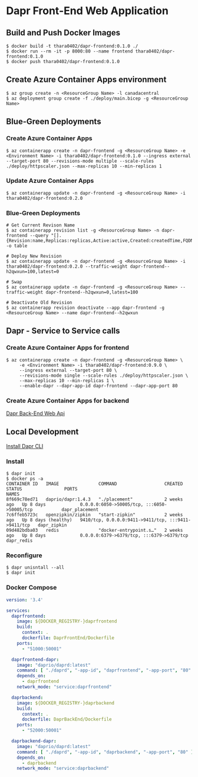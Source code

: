 # Dapr Front-End Web Application

## Build and Push Docker Images
```shell-session
$ docker build -t thara0402/dapr-frontend:0.1.0 ./
$ docker run --rm -it -p 8000:80 --name frontend thara0402/dapr-frontend:0.1.0
$ docker push thara0402/dapr-frontend:0.1.0
```

## Create Azure Container Apps environment
```shell-session
$ az group create -n <ResourceGroup Name> -l canadacentral
$ az deployment group create -f ./deploy/main.bicep -g <ResourceGroup Name>
```

## Blue-Green Deployments
### Create Azure Container Apps
```shell-session
$ az containerapp create -n dapr-frontend -g <ResourceGroup Name> -e <Environment Name> -i thara0402/dapr-frontend:0.1.0 --ingress external --target-port 80 --revisions-mode multiple --scale-rules ./deploy/httpscaler.json --max-replicas 10 --min-replicas 1
```

### Update Azure Container Apps
```shell-session
$ az containerapp update -n dapr-frontend -g <ResourceGroup Name> -i thara0402/dapr-frontend:0.2.0
```

### Blue-Green Deployments
```shell-session
# Get Current Revison Name
$ az containerapp revision list -g <ResourceGroup Name> -n dapr-frontend --query "[].{Revision:name,Replicas:replicas,Active:active,Created:createdTime,FQDN:fqdn}" -o table

# Deploy New Revision
$ az containerapp update -n dapr-frontend -g <ResourceGroup Name> -i thara0402/dapr-frontend:0.2.0 --traffic-weight dapr-frontend--h2qwxun=100,latest=0

# Swap
$ az containerapp update -n dapr-frontend -g <ResourceGroup Name> --traffic-weight dapr-frontend--h2qwxun=0,latest=100

# Deactivate Old Revision
$ az containerapp revision deactivate --app dapr-frontend -g <ResourceGroup Name> --name dapr-frontend--h2qwxun
```

## Dapr - Service to Service calls
### Create Azure Container Apps for frontend
```shell-session
$ az containerapp create -n dapr-frontend -g <ResourceGroup Name> \
     -e <Environment Name> -i thara0402/dapr-frontend:0.9.0 \
     --ingress external --target-port 80 \
     --revisions-mode single --scale-rules ./deploy/httpscaler.json \
     --max-replicas 10 --min-replicas 1 \
     --enable-dapr --dapr-app-id dapr-frontend --dapr-app-port 80
```
### Create Azure Container Apps for backend
[Dapr Back-End Web Api](https://github.com/thara0402/dapr-backend)

## Local Development
[Install Dapr CLI](https://docs.dapr.io/getting-started/install-dapr-cli/)
### Install
```shell-session
$ dapr init
$ docker ps -a
CONTAINER ID   IMAGE               COMMAND                  CREATED       STATUS                PORTS                                                 NAMES
8f669c78ed71   daprio/dapr:1.4.3   "./placement"            2 weeks ago   Up 8 days             0.0.0.0:6050->50005/tcp, :::6050->50005/tcp           dapr_placement
7c6ffeb5723c   openzipkin/zipkin   "start-zipkin"           2 weeks ago   Up 8 days (healthy)   9410/tcp, 0.0.0.0:9411->9411/tcp, :::9411->9411/tcp   dapr_zipkin
09d482bdba03   redis               "docker-entrypoint.s…"   2 weeks ago   Up 8 days             0.0.0.0:6379->6379/tcp, :::6379->6379/tcp             dapr_redis
```
### Reconfigure
```shell-session
$ dapr unisntall --all
$ dapr init
```
### Docker Compose
```yaml
version: '3.4'

services:
  daprfrontend:
    image: ${DOCKER_REGISTRY-}daprfrontend
    build:
      context: .
      dockerfile: DaprFrontEnd/Dockerfile
    ports:
      - "51000:50001"

  daprfrontend-dapr:
    image: "daprio/daprd:latest"
    command: [ "./daprd", "-app-id", "daprfrontend", "-app-port", "80" ]
    depends_on:
      - daprfrontend
    network_mode: "service:daprfrontend"

  daprbackend:
    image: ${DOCKER_REGISTRY-}daprbackend
    build:
      context: .
      dockerfile: DaprBackEnd/Dockerfile
    ports:
      - "52000:50001"

  daprbackend-dapr:
    image: "daprio/daprd:latest"
    command: [ "./daprd", "-app-id", "daprbackend", "-app-port", "80" ]
    depends_on:
      - daprbackend
    network_mode: "service:daprbackend"
```





